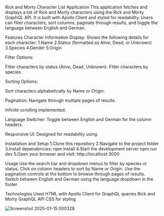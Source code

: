 Rick and Morty Character List Application
This application fetches and displays a list of Rick and Morty characters using the Rick and Morty GraphQL API. It is built with Apollo Client and styled for readability. Users can filter characters, sort columns, paginate through results, and toggle the language between English and German.

Features
Character Information Display:
Shows the following details for each character:
    1.Name
    2.Status (formatted as Alive, Dead, or Unknown)
    3.Species
    4.Gender
    5.Origin

Filter Options:

Filter characters by status (Alive, Dead, Unknown).
Filter characters by species.

Sorting Options:

Sort characters alphabetically by Name or Origin.

Pagination: Navigate through multiple pages of results.

Infinite scrolling implemented.

Language Switcher: Toggle between English and German for the column headers.

Responsive UI: Designed for readability using.


Installation and Setup
1.Clone this repository
2.Navigate to the project folder
3.Install dependencies:
    npm install
4.Start the development server
    npm run dev
5.Open your browser and visit:
    http://localhost:3000
    


Usage
Use the search bar and dropdown menus to filter by species or status.
Click on column headers to sort by Name or Origin.
Use the pagination controls at the bottom to browse through pages of results.
Switch between English and German using the language dropdown in the footer.


Technologies Used
HTML with Apollo Client for GraphQL queries
Rick and Morty GraphQL API
CSS for styling

![Screenshot 2025-01-15 000328](https://github.com/user-attachments/assets/c60605a0-a5d3-4e13-b4f0-c0b3bec18135)

